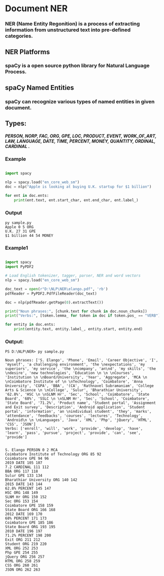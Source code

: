 # Document NER
### NER (Name Entity Regonition) is a process of extracting information from unstructured text into pre-defined categories.

## NER Platforms
### spaCy is a open source python library for Natural Language Process.

## spaCy Named Entities
### spaCy can recognize various types of named entities in given document.

## Types:
##### PERSON, NORP, FAC, ORG, GPE, LOC, PRODUCT, EVENT, WORK_OF_ART, LAW, LANGUAGE, DATE, TIME, PERCENT, MONEY, QUANTITY, ORDINAL, CARDINAL .

### Example

```py

import spacy

nlp = spacy.load("en_core_web_sm")
doc = nlp("Apple is looking at buying U.K. startup for $1 billion")

for ent in doc.ents:
    print(ent.text, ent.start_char, ent.end_char, ent.label_)

```

### Output

```
py sample.py
Apple 0 5 ORG
U.K. 27 31 GPE
$1 billion 44 54 MONEY
```

### Example1

``` py

import spacy
import PyPDF2 

# Load English tokenizer, tagger, parser, NER and word vectors
nlp = spacy.load("en_core_web_sm")

doc_text = open(r"D:\NLP\NER\elango.pdf", 'rb')
pdfReader = PyPDF2.PdfFileReader(doc_text) 

doc = nlp(pdfReader.getPage(0).extractText())

print("Noun phrases:", [chunk.text for chunk in doc.noun_chunks])
print("Verbs:", [token.lemma_ for token in doc if token.pos_ == "VERB"])

for entity in doc.ents:
    print(entity.text, entity.label_, entity.start, entity.end)
```

### Output:
```
PS D:\NLP\NER> py sample.py

Noun phrases: ['S. Elango', 'Phone', 'Email', 'Career Objective', 'I', 'myself', 'a challenging environment', 'the \nexpectations', 'my superiors', 'my service', 'the \ncompany', 'an\nd', 'my skills', 'the \ndesire', 'new technologies', 'Education \n \n \nCourses', 'Institution \n \nBoard/University', 'Year', 'Aggregate', 'MCA \n \nCoimbatore Institute of \n \nTechnology', 'Coimbatore', 'Anna University', 'CGPA', 'BBA', '(CA', 'Rathnavel Subramaniam', 'College Arts & Science \n \nCollege', 'Sulur', 'Bharathiar University', '62.8%', 'HSC \n \nSLNM Hr', 'Sec', 'School', 'Coimbatore', 'State Board', '68%', 'SSLC \n \nSLNM Hr', 'Sec', 'School', 'Coimbatore', 'State Board', '71.2%', 'Product name', 'Student portal', 'Assignment and Exit survey', 'Description', 'Android application', 'Student portal', 'information', 'an \nindividual student', 'they', 'marks', 'attendance', 'feedbacks', 'courses', 'lectures', 'Technology', 'Android\n \n \nLanguages', 'Java', 'XML', 'Php', 'jQuery', 'HTML', 'CSS', 'JSON']
Verbs: ['enroll', 'will', 'work', 'provide', 'develop', 'have', 'learn', 'pass', 'pursue', 'project', 'provide', 'can', 'see', 'provide']


S. Elango PERSON 0 2 MCA
Coimbatore Institute of Technology ORG 85 92
Coimbatore GPE 94 96
2019 DATE 105 107
7.2 CARDINAL 111 112
BBA ORG 117 118
Sulur GPE 133 134
Bharathiar University ORG 140 142
2015 DATE 143 144
62.8% PERCENT 145 147
HSC ORG 148 149
SLNM Hr ORG 150 152
Sec ORG 153 154
Coimbatore GPE 158 159
State Board ORG 166 168
2012 DATE 169 170
68% PERCENT 171 173
Coimbatore GPE 185 186
State Board ORG 193 195
2010 DATE 196 197
71.2% PERCENT 198 200
Exit ORG 211 212
Student ORG 219 220
XML ORG 252 253
Php GPE 254 255
jQuery ORG 256 257
HTML ORG 258 259
CSS ORG 260 261
JSON ORG 262 263


